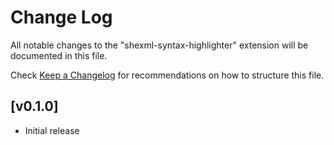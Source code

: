 # Change Log

All notable changes to the "shexml-syntax-highlighter" extension will be documented in this file.

Check [Keep a Changelog](http://keepachangelog.com/) for recommendations on how to structure this file.

## [v0.1.0]

- Initial release